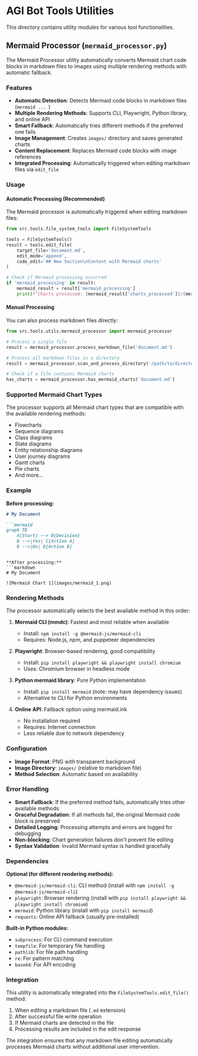 # AGI Bot Tools Utilities

This directory contains utility modules for various tool functionalities.

## Mermaid Processor (`mermaid_processor.py`)

The Mermaid Processor utility automatically converts Mermaid chart code blocks in markdown files to images using multiple rendering methods with automatic fallback.

### Features

- **Automatic Detection**: Detects Mermaid code blocks in markdown files (```mermaid ... ```)
- **Multiple Rendering Methods**: Supports CLI, Playwright, Python library, and online API
- **Smart Fallback**: Automatically tries different methods if the preferred one fails
- **Image Management**: Creates `images/` directory and saves generated charts
- **Content Replacement**: Replaces Mermaid code blocks with image references
- **Integrated Processing**: Automatically triggered when editing markdown files via `edit_file`

### Usage

#### Automatic Processing (Recommended)

The Mermaid processor is automatically triggered when editing markdown files:

```python
from src.tools.file_system_tools import FileSystemTools

tools = FileSystemTools()
result = tools.edit_file(
    target_file='document.md',
    edit_mode='append',
    code_edit='## New Section\nContent with Mermaid charts'
)

# Check if Mermaid processing occurred
if 'mermaid_processing' in result:
    mermaid_result = result['mermaid_processing']
    print(f"Charts processed: {mermaid_result['charts_processed']}/{mermaid_result['charts_found']}")
```

#### Manual Processing

You can also process markdown files directly:

```python
from src.tools.utils.mermaid_processor import mermaid_processor

# Process a single file
result = mermaid_processor.process_markdown_file('document.md')

# Process all markdown files in a directory
result = mermaid_processor.scan_and_process_directory('/path/to/directory')

# Check if a file contains Mermaid charts
has_charts = mermaid_processor.has_mermaid_charts('document.md')
```

### Supported Mermaid Chart Types

The processor supports all Mermaid chart types that are compatible with the available rendering methods:

- Flowcharts
- Sequence diagrams
- Class diagrams
- State diagrams
- Entity relationship diagrams
- User journey diagrams
- Gantt charts
- Pie charts
- And more...

### Example

**Before processing:**
```markdown
# My Document

```mermaid
graph TD
    A[Start] --> B{Decision}
    B -->|Yes| C[Action A]
    B -->|No| D[Action B]
```
```

**After processing:**
```markdown
# My Document

![Mermaid Chart 1](images/mermaid_1.png)
```

### Rendering Methods

The processor automatically selects the best available method in this order:

1. **Mermaid CLI (mmdc)**: Fastest and most reliable when available
   - Install: `npm install -g @mermaid-js/mermaid-cli`
   - Requires: Node.js, npm, and puppeteer dependencies

2. **Playwright**: Browser-based rendering, good compatibility
   - Install: `pip install playwright && playwright install chromium`
   - Uses: Chromium browser in headless mode

3. **Python mermaid library**: Pure Python implementation
   - Install: `pip install mermaid` (note: may have dependency issues)
   - Alternative to CLI for Python environments

4. **Online API**: Fallback option using mermaid.ink
   - No installation required
   - Requires: Internet connection
   - Less reliable due to network dependency

### Configuration

- **Image Format**: PNG with transparent background
- **Image Directory**: `images/` (relative to markdown file)
- **Method Selection**: Automatic based on availability

### Error Handling

- **Smart Fallback**: If the preferred method fails, automatically tries other available methods
- **Graceful Degradation**: If all methods fail, the original Mermaid code block is preserved
- **Detailed Logging**: Processing attempts and errors are logged for debugging
- **Non-blocking**: Chart generation failures don't prevent file editing
- **Syntax Validation**: Invalid Mermaid syntax is handled gracefully

### Dependencies

**Optional (for different rendering methods):**
- `@mermaid-js/mermaid-cli`: CLI method (install with `npm install -g @mermaid-js/mermaid-cli`)
- `playwright`: Browser rendering (install with `pip install playwright && playwright install chromium`)
- `mermaid`: Python library (install with `pip install mermaid`)
- `requests`: Online API fallback (usually pre-installed)

**Built-in Python modules:**
- `subprocess`: For CLI command execution
- `tempfile`: For temporary file handling
- `pathlib`: For file path handling
- `re`: For pattern matching
- `base64`: For API encoding

### Integration

This utility is automatically integrated into the `FileSystemTools.edit_file()` method:

1. When editing a markdown file (`.md` extension)
2. After successful file write operation
3. If Mermaid charts are detected in the file
4. Processing results are included in the edit response

The integration ensures that any markdown file editing automatically processes Mermaid charts without additional user intervention.